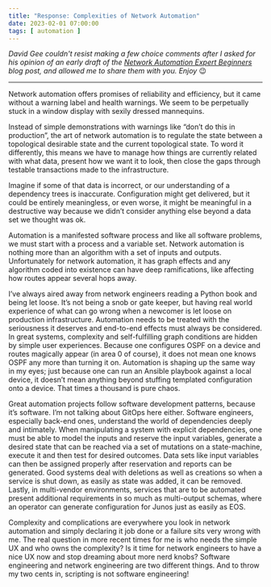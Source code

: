 ```yaml
---
title: "Response: Complexities of Network Automation"
date: 2023-02-01 07:00:00
tags: [ automation ]
---
```

_David Gee couldn't resist making a few choice comments after I asked for his opinion of an early draft of the [Network Automation Expert Beginners](/2023/01/network-automation-expert-beginners/) blog post, and allowed me to share them with you. Enjoy_&nbsp;😉

---

Network automation offers promises of reliability and efficiency, but it came without a warning label and health warnings. We seem to be perpetually stuck in a window display with sexily dressed mannequins.
<!--more-->
Instead of simple demonstrations with warnings like “don’t do this in production”, the art of network automation is to regulate the state between a topological desirable state and the current topological state. To word it differently, this means we have to manage how things are currently related with what data, present how we want it to look, then close the gaps through testable transactions made to the infrastructure.

Imagine if some of that data is incorrect, or our understanding of a dependency trees is inaccurate. Configuration might get delivered, but it could be entirely meaningless, or even worse, it might be meaningful in a destructive way because we didn’t consider anything else beyond a data set we thought was ok. 

Automation is a manifested software process and like all software problems, we must start with a process and a variable set. Network automation is nothing more than an algorithm with a set of inputs and outputs. Unfortunately for network automation, it has graph effects and any algorithm coded into existence can have deep ramifications, like affecting how routes appear several hops away.

I’ve always aired away from network engineers reading a Python book and being let loose. It’s not being a snob or gate keeper, but having real world experience of what can go wrong when a newcomer is let loose on production infrastructure. Automation needs to be treated with the seriousness it deserves and end-to-end effects must always be considered. In great systems, complexity and self-fulfilling graph conditions are hidden by simple user experiences. Because one configures OSPF on a device and routes magically appear (in area 0 of course), it does not mean one knows OSPF any more than turning it on. Automation is shaping up the same way in my eyes; just because one can run an Ansible playbook against a local device, it doesn’t mean anything beyond stuffing templated configuration onto a device. That times a thousand is pure chaos.

Great automation projects follow software development patterns, because it’s software. I’m not talking about GitOps here either. Software engineers, especially back-end ones, understand the world of dependencies deeply and intimately. When manipulating a system with explicit dependencies, one must be able to model the inputs and reserve the input variables, generate a desired state that can be reached via a set of mutations on a state-machine, execute it and then test for desired outcomes. Data sets like input variables can then be assigned properly after reservation and reports can be generated. Good systems deal with deletions as well as creations so when a service is shut down, as easily as state was added, it can be removed. Lastly, in multi-vendor environments, services that are to be automated present additional requirements in so much as multi-output schemas, where an operator can generate configuration for Junos just as easily as EOS. 

Complexity and complications are everywhere you look in network automation and simply declaring it job done or a failure sits very wrong with me. The real question in more recent times for me is who needs the simple UX and who owns the complexity? Is it time for network engineers to have a nice UX now and stop dreaming about more nerd knobs? Software engineering and network engineering are two different things. And to throw my two cents in, scripting is not software engineering!